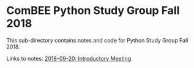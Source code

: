 # ComBEE Python Study Group Fall 2018

This sub-directory contains notes and code for Python Study Group Fall 2018. 

Links to notes: 
[2018-09-20: Introductory Meeting](2018-09-20.md)
